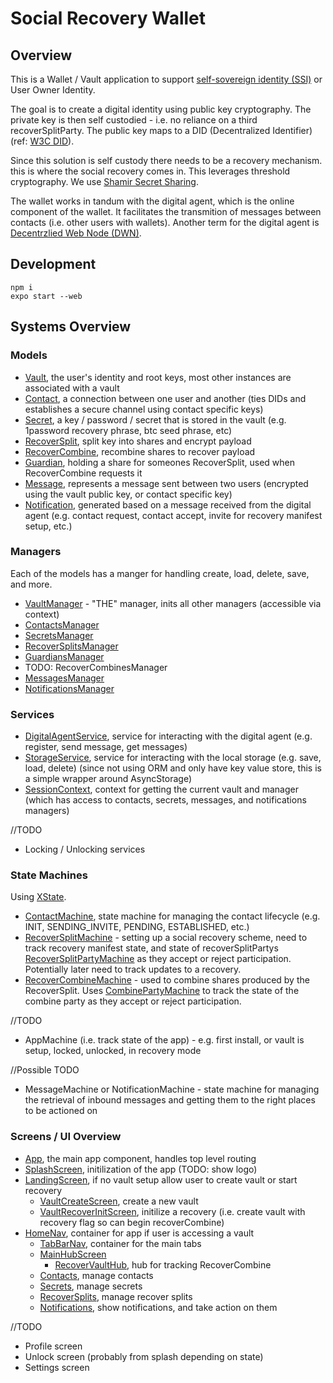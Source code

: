 # Social Recovery Wallet

## Overview

This is a Wallet / Vault application to support [self-sovereign identity (SSI)](https://en.wikipedia.org/wiki/Self-sovereign_identity) or User Owner Identity.

The goal is to create a digital identity using public key cryptography. The private key is then self custodied - i.e. no reliance on a third recoverSplitParty. The public key maps to a DID (Decentralized Identifier) (ref: [W3C DID](https://www.w3.org/TR/did-core/)).

Since this solution is self custody there needs to be a recovery mechanism. this is where the social recovery comes in. This leverages threshold cryptography. We use [Shamir Secret Sharing](https://en.wikipedia.org/wiki/Shamir%27s_secret_sharing).

The wallet works in tandum with the digital agent, which is the online component of the wallet. It facilitates the transmition of messages between contacts (i.e. other users with wallets). Another term for the digital agent is [Decentrzlied Web Node (DWN)](https://identity.foundation/decentralized-web-node/spec/).

## Development

```
npm i
expo start --web
```

## Systems Overview

### Models

- [Vault](./models/Vault.ts), the user's identity and root keys, most other instances are associated with a vault
- [Contact](./models/Contact.ts), a connection between one user and another (ties DIDs and establishes a secure channel using contact specific keys)
- [Secret](./models/Secret.ts), a key / password / secret that is stored in the vault (e.g. 1password recovery phrase, btc seed phrase, etc)
- [RecoverSplit](./models/RecoverSplit.ts), split key into shares and encrypt payload
- [RecoverCombine](./models/RecoverCombine.ts), recombine shares to recover payload
- [Guardian](./models/Guardian.ts), holding a share for someones RecoverSplit, used when RecoverCombine requests it
- [Message](./models/Message.ts), represents a message sent between two users (encrypted using the vault public key, or contact specific key)
- [Notification](./models/Notification.ts), generated based on a message received from the digital agent (e.g. contact request, contact accept, invite for recovery manifest setup, etc.)

### Managers

Each of the models has a manger for handling create, load, delete, save, and more.

- [VaultManager](./managers/VaultManager.ts) - "THE" manager, inits all other managers (accessible via context)
- [ContactsManager](./managers/ContactsManager.ts)
- [SecretsManager](./managers/SecretsManager.ts)
- [RecoverSplitsManager](./managers/RecoverSplitsManager.ts)
- [GuardiansManager](./managers/GuardiansManager.ts)
- TODO: RecoverCombinesManager
- [MessagesManager](./managers/MessagesManager.ts)
- [NotificationsManager](./managers/NotificationsManager.ts)

### Services

- [DigitalAgentService](./services/DigitalAgentService.ts), service for interacting with the digital agent (e.g. register, send message, get messages)
- [StorageService](./services/StorageService.ts), service for interacting with the local storage (e.g. save, load, delete) (since not using ORM and only have key value store, this is a simple wrapper around AsyncStorage)
- [SessionContext](./contexts/SessionContext.js), context for getting the current vault and manager
  (which has access to contacts, secrets, messages, and notifications managers)

//TODO

- Locking / Unlocking services

### State Machines

Using [XState](https://xstate.js.org/docs/guides/introduction-to-state-machines-and-statecharts/#states).

- [ContactMachine](./machines/ContactMachine.ts), state machine for managing the contact lifecycle (e.g. INIT, SENDING_INVITE, PENDING, ESTABLISHED, etc.)
- [RecoverSplitMachine](./machines/RecoverSplitMachine.ts) - setting up a social recovery scheme, need to track recovery manifest state, and state of recoverSplitPartys [RecoverSplitPartyMachine](./machines/RecoverSplitPartyMachine.ts) as they accept or reject participation. Potentially later need to track updates to a recovery.
- [RecoverCombineMachine](./machines/RecoverCombineMachine.ts) - used to combine shares produced by the RecoverSplit. Uses [CombinePartyMachine](./machines/CombinePartyMachine.ts) to track the state of the combine party as they accept or reject participation.

//TODO
- AppMachine (i.e. track state of the app) - e.g. first install, or vault is setup, locked, unlocked, in recovery mode

//Possible TODO

- MessageMachine or NotificationMachine - state machine for managing the retrieval of inbound messages and getting them to the right places to be actioned on

### Screens / UI Overview

- [App](./App.js), the main app component, handles top level routing
- [SplashScreen](./screens/SplashScreen.js), initilization of the app (TODO: show logo)
- [LandingScreen](./screens/LandingScreen.js), if no vault setup allow user to create vault or start recovery
  - [VaultCreateScreen](./screens/VaultCreateScreen.js), create a new vault
  - [VaultRecoverInitScreen](./screens/RecoverVault/RecoverInitScreen.tsx), initilize a recovery (i.e. create vault with recovery flag so can begin recoverCombine)
- [HomeNav](./screens/HomeNav.js), container for app if user is accessing a vault
  - [TabBarNav](./screens/TabBarNav.js), container for the main tabs
  - [MainHubScreen](./screens/MainHubScreen.js)
    - [RecoverVaultHub](./screens/RecoverVault/RecoverVaultHub.tsx), hub for tracking RecoverCombine
  - [Contacts](./screens/Contacts/index.js), manage contacts
  - [Secrets](./screens/Secrets/index.js), manage secrets
  - [RecoverSplits](./screens/RecoverSplits/index.js), manage recover splits
  - [Notifications](./screens/NotificationsScreen.js), show notifications, and take action on them


//TODO

- Profile screen
- Unlock screen (probably from splash depending on state)
- Settings screen
